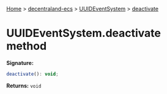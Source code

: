 [Home](./index) &gt; [decentraland-ecs](./decentraland-ecs.md) &gt; [UUIDEventSystem](./decentraland-ecs.uuideventsystem.md) &gt; [deactivate](./decentraland-ecs.uuideventsystem.deactivate.md)

# UUIDEventSystem.deactivate method


**Signature:**
```javascript
deactivate(): void;
```
**Returns:** `void`

